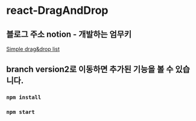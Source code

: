 # react-DragAndDrop

## 블로그 주소 notion - 개발하는 엄무키

[Simple drag&drop list](https://mookiemookiekun.notion.site/Simple-drag-drop-list-a266a2c2b61b48eba6d6f0fe3391f863)

## branch version2로 이동하면 추가된 기능을 볼 수 있습니다.

### `npm install`

### `npm start`
